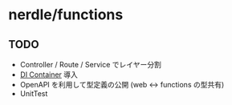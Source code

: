 # nerdle/functions

## TODO

- Controller / Route / Service でレイヤー分割
- [DI Container](https://github.com/inversify/InversifyJS) 導入
- OpenAPI を利用して型定義の公開 (web <-> functions の型共有)
- UnitTest
